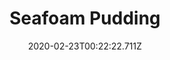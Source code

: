 ---
templateKey: blog-post
featuredpost: false
date: 2020-02-23T00:22:22.711Z
title: Seafoam Pudding
description: This briny pudding will really get you into the maritime mindset! 
type: cooking
sellPrice: 300
energy: 175
health: 78
featuredimage: /img/Seafoam_Pudding.png
tags:
  - Flounder
  - Midnight Carp
  - edible
---